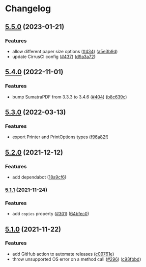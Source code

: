 # Changelog

## [5.5.0](https://www.github.com/artiebits/pdf-to-printer/compare/v5.4.0...v5.5.0) (2023-01-21)


### Features

* allow different paper size options ([#434](https://www.github.com/artiebits/pdf-to-printer/issues/434)) ([a5e3b9d](https://www.github.com/artiebits/pdf-to-printer/commit/a5e3b9d563464b4f16b8722d0d255ec507a9b180))
* update CirrusCI config ([#437](https://www.github.com/artiebits/pdf-to-printer/issues/437)) ([d9a3a72](https://www.github.com/artiebits/pdf-to-printer/commit/d9a3a72d45022c0d50a660756272a4dffdac58bb))

## [5.4.0](https://www.github.com/artiebits/pdf-to-printer/compare/v5.3.0...v5.4.0) (2022-11-01)

### Features

- bump SumatraPDF from 3.3.3 to 3.4.6 ([#404](https://www.github.com/artiebits/pdf-to-printer/issues/404)) ([b8c639c](https://www.github.com/artiebits/pdf-to-printer/commit/b8c639ca47952e91c48f522ec1aba738f1f3a5d2))

## [5.3.0](https://www.github.com/artiebits/pdf-to-printer/compare/v5.2.0...v5.3.0) (2022-03-13)

### Features

- export Printer and PrintOptions types ([f96a82f](https://www.github.com/artiebits/pdf-to-printer/commit/f96a82fecb116f79cfdebbcee189c783ca0ee06a))

## [5.2.0](https://www.github.com/artiebits/pdf-to-printer/compare/v5.1.1...v5.2.0) (2021-12-12)

### Features

- add dependabot ([18a9cf6](https://www.github.com/artiebits/pdf-to-printer/commit/18a9cf610e6daf106ad62917df1b1e211b99ad4a))

### [5.1.1](https://www.github.com/artiebits/pdf-to-printer/compare/v5.1.0...v5.1.1) (2021-11-24)

### Features

- add `copies` property ([#301](https://www.github.com/artiebits/pdf-to-printer/issues/301)) ([64bfec0](https://www.github.com/artiebits/pdf-to-printer/commit/64bfec081ebc82e88884f0f71bf8c946c2ef04d3))

## [5.1.0](https://www.github.com/artiebits/pdf-to-printer/compare/v5.0.1...v5.1.0) (2021-11-22)

### Features

- add GitHub action to automate releases ([c09761e](https://www.github.com/artiebits/pdf-to-printer/commit/c09761e35b8962dd4c5d5aab752de87408cf5b5a))
- throw unsupported OS error on a method call ([#296](https://www.github.com/artiebits/pdf-to-printer/issues/296)) ([c93fbbd](https://www.github.com/artiebits/pdf-to-printer/commit/c93fbbd664fc62b34aff28025383c2af13316980))
